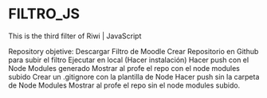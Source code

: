 # FILTRO_JS
This is the third filter of Riwi | JavaScript

Repository objetive:
Descargar Filtro de Moodle
Crear Repositorio en Github para subir el filtro
Ejecutar en local (Hacer instalación)
Hacer push con el Node Modules generado
Mostrar al profe el repo con el node modules subido
Crear un .gitignore con la plantilla de Node
Hacer push sin la carpeta de Node Modules
Mostrar al profe el repo sin el node modules subido.
